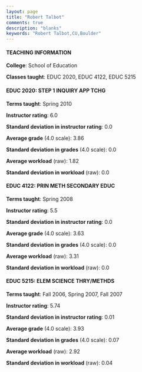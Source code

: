 ```yaml
---
layout: page
title: "Robert Talbot" 
comments: true
description: "blanks"
keywords: "Robert Talbot,CU,Boulder"
---
```

<head>
<script src="https://ajax.googleapis.com/ajax/libs/jquery/2.1.3/jquery.min.js"></script>
<script src="https://dl.dropboxusercontent.com/s/pc42nxpaw1ea4o9/highcharts.js?dl=0"></script>
<!-- <script src="../assets/js/highcharts.js"></script> -->
<style type="text/css">@font-face {
	font-family: "Bebas Neue";
	src: url(https://www.filehosting.org/file/details/544349/BebasNeue Regular.otf) format("opentype");
	}
	h1.Bebas { 
		font-family: "Bebas Neue", Verdana, Tahoma;
	}
</style>
</head>
	   
#### TEACHING INFORMATION

**College**: School of Education

**Classes taught**: EDUC 2020, EDUC 4122, EDUC 5215

#### EDUC 2020: STEP 1 INQUIRY APP TCHG

**Terms taught**: Spring 2010

**Instructor rating**: 6.0

**Standard deviation in instructor rating**: 0.0

**Average grade** (4.0 scale): 3.86

**Standard deviation in grades** (4.0 scale): 0.0

**Average workload** (raw): 1.82

**Standard deviation in workload** (raw): 0.0

#### EDUC 4122: PRIN METH SECONDARY EDUC

**Terms taught**: Spring 2008

**Instructor rating**: 5.5

**Standard deviation in instructor rating**: 0.0

**Average grade** (4.0 scale): 3.63

**Standard deviation in grades** (4.0 scale): 0.0

**Average workload** (raw): 3.31

**Standard deviation in workload** (raw): 0.0

#### EDUC 5215: ELEM SCIENCE THRY/METHDS

**Terms taught**: Fall 2006, Spring 2007, Fall 2007

**Instructor rating**: 5.74

**Standard deviation in instructor rating**: 0.01

**Average grade** (4.0 scale): 3.93

**Standard deviation in grades** (4.0 scale): 0.07

**Average workload** (raw): 2.92

**Standard deviation in workload** (raw): 0.04

